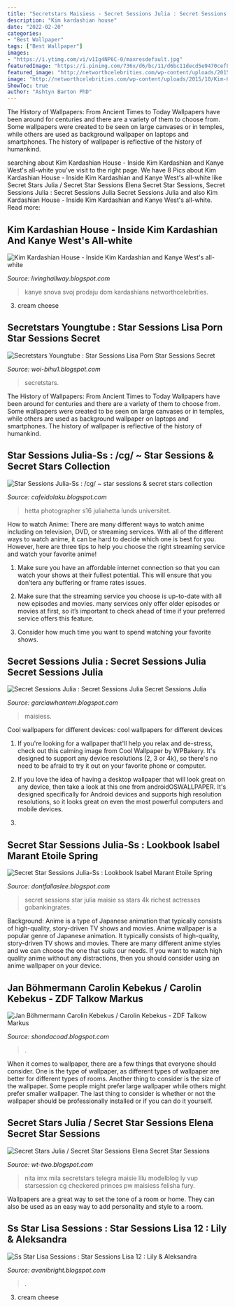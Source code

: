 ```yaml
---
title: "Secretstars Maisiess - Secret Sessions Julia : Secret Sessions Julia Secret Sessions Julia"
description: "Kim kardashian house"
date: "2022-02-20"
categories:
- "Best Wallpaper"
tags: ["Best Wallpaper"]
images:
- "https://i.ytimg.com/vi/v1Ig4NP6C-0/maxresdefault.jpg"
featuredImage: "https://i.pinimg.com/736x/d6/bc/11/d6bc11decd5e9470cef8e083bee94912.jpg"
featured_image: "http://networthcelebrities.com/wp-content/uploads/2015/10/Kim-Kardashian-Net-Worth_9.jpg"
image: "http://networthcelebrities.com/wp-content/uploads/2015/10/Kim-Kardashian-Net-Worth_9.jpg"
ShowToc: true
author: "Ashtyn Barton PhD"
---
```



The History of Wallpapers: From Ancient Times to Today
Wallpapers have been around for centuries and there are a variety of them to choose from. Some wallpapers were created to be seen on large canvases or in temples, while others are used as background wallpaper on laptops and smartphones. The history of wallpaper is reflective of the history of humankind.

	

		
searching about Kim Kardashian House - Inside Kim Kardashian and Kanye West&#039;s all-white you've visit to the right page. We have 8 Pics about Kim Kardashian House - Inside Kim Kardashian and Kanye West&#039;s all-white like Secret Stars Julia / Secret Star Sessions Elena Secret Star Sessions, Secret Sessions Julia : Secret Sessions Julia Secret Sessions Julia and also Kim Kardashian House - Inside Kim Kardashian and Kanye West&#039;s all-white. Read more:
		
    
## Kim Kardashian House - Inside Kim Kardashian And Kanye West&#039;s All-white

<img loading=lazy src="http://networthcelebrities.com/wp-content/uploads/2015/10/Kim-Kardashian-Net-Worth_9.jpg" onerror="this.onerror=null;this.src='https://tse1.mm.bing.net/th?id=OIP.0it3nMMpHT6HKSrxJPnVewHaHP&amp;pid=15.1';" alt="Kim Kardashian House - Inside Kim Kardashian and Kanye West&#039;s all-white">

_Source: livinghallway.blogspot.com_

>kanye snova svoj prodaju dom kardashians networthcelebrities. 

	

3. cream cheese 

    
## Secretstars Youngtube : Star Sessions Lisa Porn Star Sessions Secret

<img loading=lazy src="https://i.ytimg.com/vi/v1Ig4NP6C-0/maxresdefault.jpg" onerror="this.onerror=null;this.src='https://tse4.mm.bing.net/th?id=OIP.GYDqsnpXZVAZ8IKkNk-zUwHaEK&amp;pid=15.1';" alt="Secretstars Youngtube : Star Sessions Lisa Porn Star Sessions Secret">

_Source: woi-bihu1.blogspot.com_

>secretstars. 

	

The History of Wallpapers: From Ancient Times to Today
Wallpapers have been around for centuries and there are a variety of them to choose from. Some wallpapers were created to be seen on large canvases or in temples, while others are used as background wallpaper on laptops and smartphones. The history of wallpaper is reflective of the history of humankind.

    
## Star Sessions Julia-Ss : /cg/ ~ Star Sessions &amp; Secret Stars Collection

<img loading=lazy src="https://lh3.googleusercontent.com/proxy/H8YD3-J0n4qYiLgx7gHnULsqQdbK02T_ozPx_CpchGFQAWPlXEzyBF0u8yzhr_cak0vrp1zR6HjXLZA2KOPUoHPWnca2lECtdkMmhQ=w1200-h630-p-k-no-nu" onerror="this.onerror=null;this.src='https://tse1.mm.bing.net/th?id=OIP.6rXcLZKoliGg0i1QPKwizAAAAA&amp;pid=15.1';" alt="Star Sessions Julia-Ss : /cg/ ~ star sessions &amp; secret stars collection">

_Source: cafeidolaku.blogspot.com_

>hetta photographer s16 juliahetta lunds universitet. 

	

How to watch Anime: There are many different ways to watch anime including on television, DVD, or streaming services.
With all of the different ways to watch anime, it can be hard to decide which one is best for you. However, here are three tips to help you choose the right streaming service and watch your favorite anime!
1. Make sure you have an affordable internet connection so that you can watch your shows at their fullest potential. This will ensure that you don’tera any buffering or frame rates issues.

2. Make sure that the streaming service you choose is up-to-date with all new episodes and movies. many services only offer older episodes or movies at first, so it’s important to check ahead of time if your preferred service offers this feature.

3. Consider how much time you want to spend watching your favorite shows.

    
## Secret Sessions Julia : Secret Sessions Julia Secret Sessions Julia

<img loading=lazy src="https://lh6.googleusercontent.com/proxy/3eS-XKtrFM5aHzOW12UZYN8Ba4XmyEwQM0XcCDzCgRd-ZoMl8SnFZdAOz4JjyRuxyvNKmiidKdUHL1eg0sYB3e1S1lPBmiTOcTro773HaUGtu2GI8VjiS9jxRZ-zgbiNtwOOZWzYwuKjlrcBEHjwHiBnb2Bq-I9Tg4ZIWszq6hgV8sazDEeec6pIpUJ-RWtjq2GUhn6-Naz0rjHhh92MevWE8_7XdlRiCiBht8D_rdgup7IaE76cZhN136DS23qVZNA0SdFr-WL9KLn1VsRpxc0=w1200-h630-p-k-no-nu" onerror="this.onerror=null;this.src='https://tse4.mm.bing.net/th?id=OIP.w-2m3S9LkJ-HmnLgSmoMmgHaD4&amp;pid=15.1';" alt="Secret Sessions Julia : Secret Sessions Julia Secret Sessions Julia">

_Source: garciawhantem.blogspot.com_

>maisiess. 

	

Cool wallpapers for different devices:
cool wallpapers for different devices 

1. If you're looking for a wallpaper that'll help you relax and de-stress, check out this calming image from Cool Wallpaper by WPBakery. It's designed to support any device resolutions (2, 3 or 4k), so there's no need to be afraid to try it out on your favorite phone or computer.

2. If you love the idea of having a desktop wallpaper that will look great on any device, then take a look at this one from androidOSWALLPAPER. It's designed specifically for Android devices and supports high resolution resolutions, so it looks great on even the most powerful computers and mobile devices.

3.

    
## Secret Star Sessions Julia-Ss : Lookbook Isabel Marant Etoile Spring

<img loading=lazy src="https://lh3.googleusercontent.com/proxy/v-9Exjv0RYV_3qn2tcWnbPMaEjitW-zVvG9D1q7bIcXbrMlsSwK478WLwTC6VK1xg7SRgIxG6ePc7Mb-u8Mk8wWpluoBywXcXH2Ga-FHDvs-8QceQrtjM1NBxU58nsx226ygPX6do8EChXii3xl78xSQQmPen2GjQIWGN9XN6rgmiQ=w1200-h630-p-k-no-nu" onerror="this.onerror=null;this.src='https://tse1.mm.bing.net/th?id=OIP.3_jVh9F0WMRKFXoorGaEOgHaD4&amp;pid=15.1';" alt="Secret Star Sessions Julia-Ss : Lookbook Isabel Marant Etoile Spring">

_Source: dontfallaslee.blogspot.com_

>secret sessions star julia maisie ss stars 4k richest actresses gobankingrates. 

	

Background: Anime is a type of Japanese animation that typically consists of high-quality, story-driven TV shows and movies.
Anime wallpaper is a popular genre of Japanese animation. It typically consists of high-quality, story-driven TV shows and movies. There are many different anime styles and we can choose the one that suits our needs. If you want to watch high quality anime without any distractions, then you should consider using an anime wallpaper on your device.

    
## Jan Böhmermann Carolin Kebekus / Carolin Kebekus - ZDF Talkow Markus

<img loading=lazy src="https://i.pinimg.com/736x/d6/bc/11/d6bc11decd5e9470cef8e083bee94912.jpg" onerror="this.onerror=null;this.src='https://tse1.mm.bing.net/th?id=OIP.Gfjfo3kdDA5z4Uac62KSuQHaHa&amp;pid=15.1';" alt="Jan Böhmermann Carolin Kebekus / Carolin Kebekus - ZDF Talkow Markus">

_Source: shondacoad.blogspot.com_

>. 

	

When it comes to wallpaper, there are a few things that everyone should consider. One is the type of wallpaper, as different types of wallpaper are better for different types of rooms. Another thing to consider is the size of the wallpaper. Some people might prefer large wallpaper while others might prefer smaller wallpaper. The last thing to consider is whether or not the wallpaper should be professionally installed or if you can do it yourself.

    
## Secret Stars Julia / Secret Star Sessions Elena Secret Star Sessions

<img loading=lazy src="https://i2.wp.com/telegra.ph/file/21d01e8402f0e07df2c4c.jpg" onerror="this.onerror=null;this.src='https://tse1.mm.bing.net/th?id=OIP.MuzZ-UWR4JT-KUZcVoiFNwAAAA&amp;pid=15.1';" alt="Secret Stars Julia / Secret Star Sessions Elena Secret Star Sessions">

_Source: wt-two.blogspot.com_

>nita imx mila secretstars telegra maisie lilu modelblog ly vup starsession cg checkered princes pw maisiess felisha fury. 

	

Wallpapers are a great way to set the tone of a room or home. They can also be used as an easy way to add personality and style to a room.

    
## Ss Star Lisa Sessions : Star Sessions Lisa 12 : Lily &amp; Aleksandra

<img loading=lazy src="https://lh4.googleusercontent.com/proxy/ndeGeC-azMBgukihsIhVpg7v4-fxhVIkTr8HZktd6DJlQIzQ3egZv4jwWh2LutjQAQK48gCw24rGp8YN05LIy9dDZV3jWHEYR1FLrHbWuKmVZS-d9w_SRv-jIS5PC-ZuZhwFsKbUxOYfioN0SA0Gb5_0sz-YjBMw47Rd2KF0Dd3S=w1200-h630-p-k-no-nu" onerror="this.onerror=null;this.src='https://tse3.mm.bing.net/th?id=OIP.CwbRPwyiPnzhqFrp3kagugHaHX&amp;pid=15.1';" alt="Ss Star Lisa Sessions : Star Sessions Lisa 12 : Lily &amp; Aleksandra">

_Source: avanibright.blogspot.com_

>. 

	

3. cream cheese 


